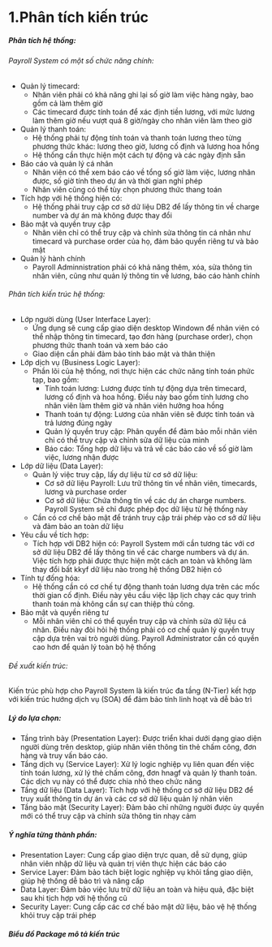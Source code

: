 # 1.Phân tích kiến trúc
##### Phân tích hệ thống: 
###### Payroll System có một số chức năng chính:
- Quản lý timecard:
  * Nhân viên phải có khả năng ghi lại số giờ làm việc hàng ngày, bao gồm cả làm thêm giờ
  * Các timecard được tính toán để xác định tiền lương, với mức lương làm thêm giờ nếu vượt quá 8 giờ/ngày cho nhân viên làm theo giờ
- Quản lý thanh toán:
  * Hệ thống phải tự động tính toán và thanh toán lương theo từng phương thức khác: lương theo giờ, lương cố định và lương hoa hồng
  * Hệ thống cần thực hiện một cách tự động và các ngày định sẵn
- Báo cáo và quản lý cá nhân
  * Nhân viên có thể xem báo cáo về tổng số giờ làm việc, lương nhân được, số giờ tính theo dự án và thời gian nghỉ phép
  * Nhân viên cũng có thể tùy chọn phương thức thang toán
- Tích hợp với hệ thống hiện có:
  * Hệ thống phải truy cập cơ sở dữ liệu DB2 để lấy thông tin về charge number và dự án mà không được thay đổi
- Bảo mật và quyền truy cập
  * Nhân viên chỉ có thể truy cập và chỉnh sửa thông tin cá nhân như timecard và purchase order của họ, đảm bảo quyền riêng tư và bảo mật
- Quản lý hành chính
  * Payroll Adminnistration phải có khả năng thêm, xóa, sửa thông tin nhân viên, cũng như quản lý thông tin về lương, báo cáo hành chính
###### Phân tích kiến trúc hệ thống:
- Lớp người dùng (User Interface Layer):
  * Ứng dụng sẽ cung cấp giao diện desktop Windown để nhân viên có thể nhập thông tin timecard, tạo đơn hàng (purchase order), chọn phương thức thanh toán và xem báo cáo
  * Giao diện cần phải đảm bảo tính báo mật và thân thiện
- Lớp dịch vụ (Business Logic Layer):
  * Phần lõi của hệ thống, nơi thực hiện các chức năng tính toán phức tạp, bao gồm:
    * Tính toán lương: Lương được tính tự động dựa trên timecard, lương cố định và hoa hồng. Điều này bao gồm tính lương cho nhân viên làm thêm giờ và nhân viên hưởng hoa hồng
    * Thanh toán tự động: Lương của nhân viên sẽ được tính toán và trả lương đúng ngày
    * Quản lý quyền truy cập: Phân quyền để đảm bảo mỗi nhân viên chỉ có thể truy cập và chỉnh sửa dữ liệu của mình
    * Báo cáo: Tổng hợp dữ liệu và trả về các báo cáo về số giờ làm việc, lương nhận được
- Lớp dữ liệu (Data Layer):
  * Quản lý việc truy cập, lấy dự liệu từ cơ sở dữ liệu:
    * Cơ sở dữ liệu Payroll: Lưu trữ thông tin về nhân viên, timecards, lương và purchase order
    * Cơ sở dữ liệu: Chứa thông tin về các dự án charge numbers. Payroll System sẽ chỉ được phép đọc dữ liệu từ hệ thống này
  * Cần có cơ chế bảo mật để tránh truy cập trái phép vào cơ sở dữ liệu và đảm bảo an toàn dữ liệu
- Yêu cầu về tích hợp:
  * Tích hợp với DB2 hiện có: Payroll System mới cần tương tác với cơ sở dữ liệu DB2 để lấy thông tin về các charge numbers và dự án. Việc tích hợp phải được thực hiện một cách an toàn và không làm thay đổi bất kkyf dữ liệu nào trong hệ thống DB2 hiện có
- Tính tự đống hóa:
  * Hệ thống cần có cơ chế tự động thanh toán lương dựa trên các mốc thời gian cố định. Điều này yêu cầu việc lập lịch chạy các quy trình thanh toán mà không cần sự can thiệp thủ công.
- Bảo mật và quyền riêng tư
  * Mỗi nhân viên chỉ có thể quyền truy cập và chỉnh sửa dữ liệu cá nhân. Điều này đòi hỏi hệ thống phải có cơ chế quản lý quyền truy cập dựa trên vai trò người dùng. Payroll Administrator cần có quyền cao hơn để quản lý toàn bộ hệ thống
###### Đề xuất kiến trúc:
Kiến trúc phù hợp cho Payroll System là kiến trúc đa tầng (N-Tier) kết hợp với kiến trúc hướng dịch vụ (SOA) để đảm bảo tính linh hoạt và dễ bảo trì
##### Lý do lựa chọn:
- Tầng trình bày (Presentation Layer): Được triển khai dưới dạng giao diện người dùng trên desktop, giúp nhân viên thông tin thẻ chấm công, đơn hàng và truy vấn báo cáo.
- Tầng dịch vụ (Service Layer): Xử lý logic nghiệp vụ liên quan đến việc tính toán lương, xử lý thẻ chấm công, đơn hnagf và quản lý thanh toán. Các dịch vụ này có thể được chia nhỏ theo chức năng
- Tầng dữ liệu (Data Layer): Tích hợp với hệ thống cơ sở dữ liệu DB2 để truy xuất thông tin dự án và các cơ sở dữ liệu quản lý nhân viên
- Tầng bảo mật (Security Layer): Đảm bảo chỉ những người được ủy quyền mới có thể truy cập và chỉnh sửa thông tin nhạy cảm
##### Ý nghĩa từng thành phần: 
- Presentation Layer: Cung cấp giao diện trực quan, dễ sử dụng, giúp nhân viên nhập dữ liệu và quản trị viên thực hiện các báo cáo
- Service Layer: Đảm bảo tách biệt logic nghiệp vụ khỏi tầng giao diện, giúp hệ thống dễ bảo trì và nâng cấp
- Data Layer: Đảm bảo việc lưu trữ dữ liệu an toàn và hiệu quả, đặc biệt sau khi tịch hợp với hệ thống cũ
- Security Layer: Cung cấp các cơ chế bảo mật dữ liệu, bảo vệ hệ thống khỏi truy cập trái phép
##### Biểu đồ Package mô tả kiến trúc

